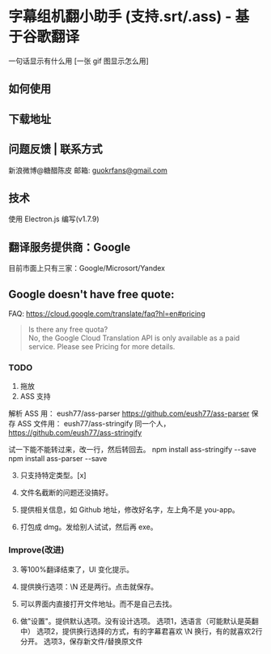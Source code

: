 # 字幕组机翻小助手 (支持.srt/.ass) - 基于谷歌翻译
一句话显示有什么用
[一张 gif 图显示怎么用]

## 如何使用

## 下载地址

## 问题反馈 | 联系方式
新浪微博@糖醋陈皮
邮箱: guokrfans@gmail.com

## 技术
使用 Electron.js 编写(v1.7.9)

## 翻译服务提供商：Google
目前市面上只有三家：Google/Microsort/Yandex

## Google doesn't have free quote:
FAQ: https://cloud.google.com/translate/faq?hl=en#pricing
> Is there any free quota?         
> No, the Google Cloud Translation API is only available as a paid service. Please see Pricing for more details.

### TODO
1. 拖放
2. ASS 支持

解析 ASS 用： eush77/ass-parser   https://github.com/eush77/ass-parser
保存 ASS 文件用： eush77/ass-stringify  同一个人，https://github.com/eush77/ass-stringify

试一下能不能转过来，改一行，然后转回去。
npm install ass-stringify --save
npm install ass-parser --save

3. 只支持特定类型。[x]
4. 文件名截断的问题还没搞好。

5. 提供相关信息，如 Github 地址，修改好名字，左上角不是 you-app。

6. 打包成 dmg。发给别人试试，然后再 exe。

### Improve(改进)

3. 等100%翻译结束了，UI 变化提示。

4. 提供换行选项：\N 还是两行。点击就保存。

5. 可以界面内直接打开文件地址。而不是自己去找。

6. 做"设置"。提供默认选项。没有设计选项。 选项1，选语言（可能默认是英翻中）  选项2，提供换行选择的方式，有的字幕君喜欢 \N 换行，有的就喜欢2行分开。  选项3，保存新文件/替换原文件
